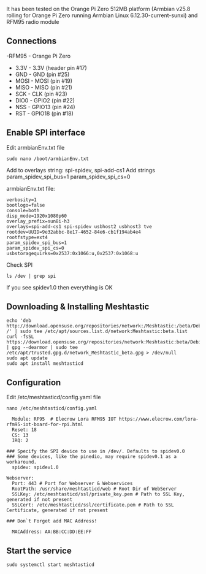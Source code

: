 It has been tested on the Orange Pi Zero 512MB platform (Armbian v25.8 rolling for Orange Pi Zero running Armbian Linux 6.12.30-current-sunxi) and RFM95 radio module

Connections
-----------
-RFM95 - Orange Pi Zero

- 3.3V  - 3.3V (header pin #17)
- GND  - GND (pin #25)
- MOSI  - MOSI (pin #19)
- MISO  - MISO (pin #21)
- SCK   - CLK (pin #23)
- DIO0  - GPIO2 (pin #22)
- NSS   - GPIO13 (pin #24)
- RST	  - GPIO18 (pin #18)

Enable SPI interface
--------------------

Edit armbianEnv.txt file
```
sudo nano /boot/armbianEnv.txt
```
Add to overlays string: spi-spidev, spi-add-cs1
Add strings
param_spidev_spi_bus=1
param_spidev_spi_cs=0

armbianEnv.txt file:
```
verbosity=1
bootlogo=false
console=both
disp_mode=1920x1080p60
overlay_prefix=sun8i-h3
overlays=spi-add-cs1 spi-spidev usbhost2 usbhost3 tve
rootdev=UUID=9e32abbc-8e17-4652-84e6-cb1f194ab4e4
rootfstype=ext4
param_spidev_spi_bus=1
param_spidev_spi_cs=0
usbstoragequirks=0x2537:0x1066:u,0x2537:0x1068:u
```
Check SPI
```
ls /dev | grep spi
```
If you see spidev1.0 then everything is OK

Downloading & Installing Meshtastic
------------------------------------
```
echo 'deb http://download.opensuse.org/repositories/network:/Meshtastic:/beta/Debian_12/ /' | sudo tee /etc/apt/sources.list.d/network:Meshtastic:beta.list
curl -fsSL https://download.opensuse.org/repositories/network:Meshtastic:beta/Debian_12/Release.key | gpg --dearmor | sudo tee /etc/apt/trusted.gpg.d/network_Meshtastic_beta.gpg > /dev/null
sudo apt update
sudo apt install meshtasticd
```

Configuration
-------------

Edit /etc/meshtasticd/config.yaml file

```
nano /etc/meshtasticd/config.yaml
```
```
  Module: RF95  # Elecrow Lora RFM95 IOT https://www.elecrow.com/lora-rfm95-iot-board-for-rpi.html
  Reset: 18
  CS: 13
  IRQ: 2

### Specify the SPI device to use in /dev/. Defaults to spidev0.0
### Some devices, like the pinedio, may require spidev0.1 as a workaround.
  spidev: spidev1.0

Webserver:
  Port: 443 # Port for Webserver & Webservices
  RootPath: /usr/share/meshtasticd/web # Root Dir of WebServer
  SSLKey: /etc/meshtasticd/ssl/private_key.pem # Path to SSL Key, generated if not present
  SSLCert: /etc/meshtasticd/ssl/certificate.pem # Path to SSL Certificate, generated if not present

### Don`t Forget add MAC Address!

  MACAddress: AA:BB:CC:DD:EE:FF
```

Start the service
-------------

```
sudo systemctl start meshtasticd
```
